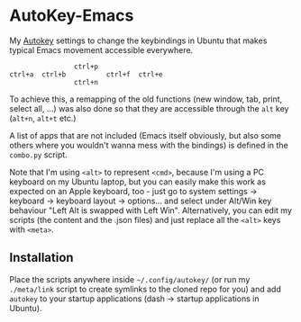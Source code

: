 AutoKey-Emacs
==============

My [Autokey](https://apps.ubuntu.com/cat/applications/autokey-gtk/) settings to change the keybindings in Ubuntu that makes typical Emacs movement accessible everywhere.

                    ctrl+p
    ctrl+a  ctrl+b          ctrl+f  ctrl+e
                    ctrl+n

To achieve this, a remapping of the old functions (new window, tab, print, select all, ...) was also done so that they are accessible through the `alt` key (`alt+n`, `alt+t` etc.)

A list of apps that are not included (Emacs itself obviously, but also some others where you wouldn't wanna mess with the bindings) is defined in the `combo.py` script.

Note that I'm using `<alt>` to represent `<cmd>`, because I'm using a PC keyboard on my Ubuntu laptop, but you can easily make this work as expected on an Apple keyboard, too - just go to system settings -> keyboard -> keyboard layout -> options... and select under Alt/Win key behaviour "Left Alt is swapped with Left Win". Alternatively, you can edit my scripts (the content and the .json files) and just replace all the `<alt>` keys with `<meta>`.

Installation
------------
Place the scripts anywhere inside `~/.config/autokey/` (or run my `./meta/link` script to create symlinks to the cloned repo for you) and add `autokey` to your startup applications (dash -> startup applications in Ubuntu).